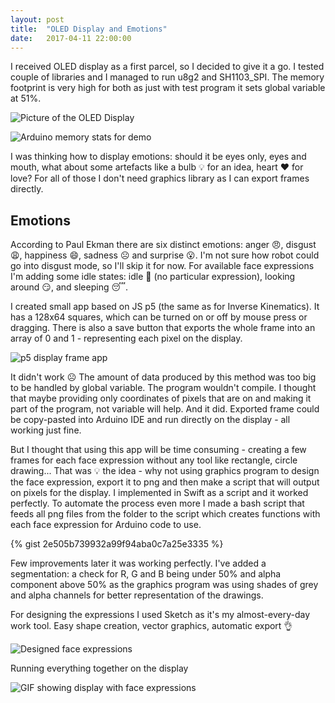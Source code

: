 ```yaml
---
layout: post
title:  "OLED Display and Emotions"
date:   2017-04-11 22:00:00
---
```

I received OLED display as a first parcel, so I decided to give it a go.
I tested couple of libraries and I managed to run u8g2 and SH1103_SPI. The memory footprint is very high for both as just with test program it sets global variable at 51%.

![Picture of the OLED Display](quadruped/assets/display-oled.jpg)

![Arduino memory stats for demo](quadruped/assets/display-arduino-sketch-memory-stats)

I was thinking how to display emotions: should it be eyes only, eyes and mouth, what about some artefacts like a bulb 💡 for an idea, heart ❤️ for love?
For all of those I don't need graphics library as I can export frames directly.

## Emotions

According to Paul Ekman there are six distinct emotions: anger 😠, disgust 😩, happiness 😄, sadness ☹️ and surprise 😮. I'm not sure how robot could go into disgust mode, so I'll skip it for now. For available face expressions I'm adding some idle states: idle 🙂 (no particular expression), looking around 😏, and sleeping 😴.

I created small app based on JS p5 (the same as for Inverse Kinematics). It has a 128x64 squares, which can be turned on or off by mouse press or dragging. There is also a save button that exports the whole frame into an array of 0 and 1 - representing each pixel on the display.

![p5 display frame app](quadruped/assets/display-p5-editor.png)

It didn't work ☹️ The amount of data produced by this method was too big to be handled by global variable. The program wouldn't compile. I thought that maybe providing only coordinates of pixels that are on and making it part of the program, not variable will help. And it did. Exported frame could be copy-pasted into Arduino IDE and run directly on the display - all working just fine.

But I thought that using this app will be time consuming - creating a few frames for each face expression without any tool like rectangle, circle drawing... That was 💡 the idea - why not using graphics program to design the face expression, export it to png and then make a script that will output on pixels for the display. I implemented in Swift as a script and it worked perfectly. To automate the process even more I made a bash script that feeds all png files from the folder to the script which creates functions with each face expression for Arduino code to use.

{% gist 2e505b739932a99f94aba0c7a25e3335 %}

Few improvements later it was working perfectly. I've added a segmentation: a check for R, G and B being under 50% and alpha component above 50% as the graphics program was using shades of grey and alpha channels for better representation of the drawings.

For designing the expressions I used Sketch as it's my almost-every-day work tool. Easy shape creation, vector graphics, automatic export 👌

![Designed face expressions](quadruped/assets/emotions.png)

Running everything together on the display

![GIF showing display with face expressions](quadruped/assets/display-working-face-expressions.gif)
